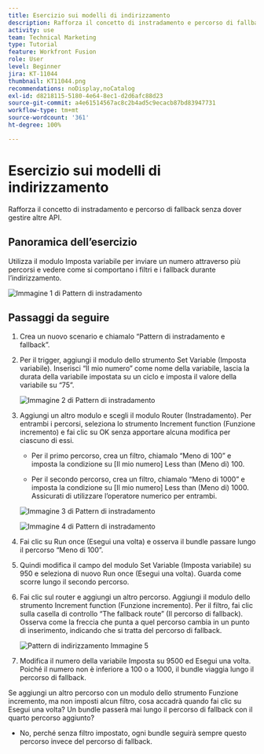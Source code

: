 ```yaml
---
title: Esercizio sui modelli di indirizzamento
description: Rafforza il concetto di instradamento e percorso di fallback senza dover gestire altre API.
activity: use
team: Technical Marketing
type: Tutorial
feature: Workfront Fusion
role: User
level: Beginner
jira: KT-11044
thumbnail: KT11044.png
recommendations: noDisplay,noCatalog
exl-id: d8218115-5180-4e64-8ec1-d2d6afc88d23
source-git-commit: a4e61514567ac8c2b4ad5c9ecacb87bd83947731
workflow-type: tm+mt
source-wordcount: '361'
ht-degree: 100%

---
```


# Esercizio sui modelli di indirizzamento

Rafforza il concetto di instradamento e percorso di fallback senza dover gestire altre API.

## Panoramica dell’esercizio

Utilizza il modulo Imposta variabile per inviare un numero attraverso più percorsi e vedere come si comportano i filtri e i fallback durante l’indirizzamento.

![Immagine 1 di Pattern di instradamento](../12-exercises/assets/routing-patterns-walkthrough-1.png)

## Passaggi da seguire

1. Crea un nuovo scenario e chiamalo “Pattern di instradamento e fallback”.
1. Per il trigger, aggiungi il modulo dello strumento Set Variable (Imposta variabile). Inserisci “Il mio numero” come nome della variabile, lascia la durata della variabile impostata su un ciclo e imposta il valore della variabile su “75”.

   ![Immagine 2 di Pattern di instradamento](../12-exercises/assets/routing-patterns-walkthrough-2.png)

1. Aggiungi un altro modulo e scegli il modulo Router (Instradamento). Per entrambi i percorsi, seleziona lo strumento Increment function (Funzione incremento) e fai clic su OK senza apportare alcuna modifica per ciascuno di essi.

   + Per il primo percorso, crea un filtro, chiamalo “Meno di 100” e imposta la condizione su [Il mio numero] Less than (Meno di) 100.

   + Per il secondo percorso, crea un filtro, chiamalo “Meno di 1000” e imposta la condizione su [Il mio numero] Less than (Meno di) 1000. Assicurati di utilizzare l’operatore numerico per entrambi.

   ![Immagine 3 di Pattern di instradamento](../12-exercises/assets/routing-patterns-walkthrough-3.png)

   ![Immagine 4 di Pattern di instradamento](../12-exercises/assets/routing-patterns-walkthrough-4.png)

1. Fai clic su Run once (Esegui una volta) e osserva il bundle passare lungo il percorso “Meno di 100”.
1. Quindi modifica il campo del modulo Set Variable (Imposta variabile) su 950 e seleziona di nuovo Run once (Esegui una volta). Guarda come scorre lungo il secondo percorso.
1. Fai clic sul router e aggiungi un altro percorso. Aggiungi il modulo dello strumento Increment function (Funzione incremento). Per il filtro, fai clic sulla casella di controllo “The fallback route” (Il percorso di fallback). Osserva come la freccia che punta a quel percorso cambia in un punto di inserimento, indicando che si tratta del percorso di fallback.

   ![Pattern di indirizzamento Immagine 5](../12-exercises/assets/routing-patterns-walkthrough-5.png)

1. Modifica il numero della variabile Imposta su 9500 ed Esegui una volta. Poiché il numero non è inferiore a 100 o a 1000, il bundle viaggia lungo il percorso di fallback.

Se aggiungi un altro percorso con un modulo dello strumento Funzione incremento, ma non imposti alcun filtro, cosa accadrà quando fai clic su Esegui una volta? Un bundle passerà mai lungo il percorso di fallback con il quarto percorso aggiunto?

+ No, perché senza filtro impostato, ogni bundle seguirà sempre questo percorso invece del percorso di fallback.
